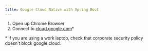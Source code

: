```yaml
---
title: Google Cloud Native with Spring Boot
---
```


1. Open up Chrome Browser
2. Connect to [cloud.google.com](https://cloud.google.com)*

\* If you are using a work laptop, check that corporate security policy doesn't block google cloud.

